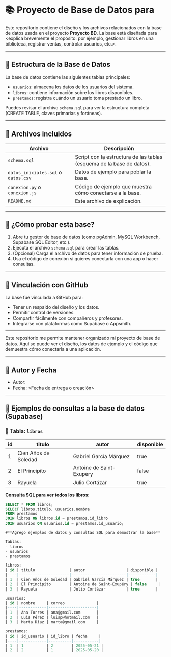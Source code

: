 # 📚 Proyecto de Base de Datos para <Nombre del Proyecto>  

Este repositorio contiene el diseño y los archivos relacionados con la base de datos usada en el proyecto **Proyecto BD**. La base está diseñada para <explica brevemente el propósito: por ejemplo, gestionar libros en una biblioteca, registrar ventas, controlar usuarios, etc.>.

---

## 🧱 Estructura de la Base de Datos

La base de datos contiene las siguientes tablas principales:

- `usuarios`: almacena los datos de los usuarios del sistema.
- `libros`: contiene información sobre los libros disponibles.
- `prestamos`: registra cuándo un usuario toma prestado un libro.

Puedes revisar el archivo `schema.sql` para ver la estructura completa (CREATE TABLE, claves primarias y foráneas).

---

## 📂 Archivos incluidos

| Archivo           | Descripción |
|-------------------|-------------|
| `schema.sql`      | Script con la estructura de las tablas (esquema de la base de datos). |
| `datos_iniciales.sql` o `datos.csv` | Datos de ejemplo para poblar la base. |
| `conexion.py` o `conexion.js` | Código de ejemplo que muestra cómo conectarse a la base. |
| `README.md`        | Este archivo de explicación. |

---

## 🧪 ¿Cómo probar esta base?

1. Abre tu gestor de base de datos (como pgAdmin, MySQL Workbench, Supabase SQL Editor, etc.).
2. Ejecuta el archivo `schema.sql` para crear las tablas.
3. (Opcional) Carga el archivo de datos para tener información de prueba.
4. Usa el código de conexión si quieres conectarla con una app o hacer consultas.

---

## 🔗 Vinculación con GitHub

La base fue vinculada a GitHub para:

- Tener un respaldo del diseño y los datos.
- Permitir control de versiones.
- Compartir fácilmente con compañeros y profesores.
- Integrarse con plataformas como Supabase o Appsmith.

---

Este repositorio me permite mantener organizado mi proyecto de base de datos. Aquí se puede ver el diseño, los datos de ejemplo y el código que demuestra cómo conectarla a una aplicación.

---

## 📅 Autor y Fecha

- Autor: <Tu nombre>
- Fecha: <Fecha de entrega o creación>


---

## 🧪 Ejemplos de consultas a la base de datos (Supabase)

### 📄 Tabla: `libros`

| id | titulo                 | autor           | disponible |
|----|------------------------|------------------|------------|
| 1  | Cien Años de Soledad   | Gabriel García Márquez | true       |
| 2  | El Principito          | Antoine de Saint-Exupéry | false     |
| 3  | Rayuela                | Julio Cortázar   | true       |

**Consulta SQL para ver todos los libros:**
```sql
SELECT * FROM libros;
SELECT libros.titulo, usuarios.nombre
FROM prestamos
JOIN libros ON libros.id = prestamos.id_libro
JOIN usuarios ON usuarios.id = prestamos.id_usuario;

#**Agrego ejemplos de datos y consultas SQL para demostrar la base**

Tablas:
- libros
- usuarios
- prestamos

libros:
| id | titulo               | autor                  | disponible |
|----|----------------------|------------------------|------------|
| 1  | Cien Años de Soledad | Gabriel García Márquez | true       |
| 2  | El Principito        | Antoine de Saint-Exupéry | false     |
| 3  | Rayuela              | Julio Cortázar         | true       |

usuarios:
| id | nombre     | correo              |
|----|------------|---------------------|
| 1  | Ana Torres | ana@gmail.com       |
| 2  | Luis Pérez | luisp@hotmail.com   |
| 3  | Marta Díaz | marta@gmail.com     |

prestamos:
| id | id_usuario | id_libro | fecha     |
|----|------------|----------|-----------|
| 1  | 1          | 2        | 2025-05-21 |
| 2  | 2          | 1        | 2025-05-20 |
